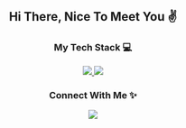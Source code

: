 <h2 align="center">Hi There, Nice To Meet You ✌</h2>

<h3 align="center">My Tech Stack 💻</h3>
<p align="center">
  <a href="https://skillicons.dev">
    <img src="https://skillicons.dev/icons?i=html,css,js,php,mysql,python,c,cs,cpp,java,nodejs,react,git" />
    <img src="https://skillicons.dev/icons?i=vscode,eclipse,visualstudio" />
  </a>
</p>

<h3 align="center">Connect With Me ✨</h3>
<p align="center">
  <a href="https://skillicons.dev">
    <img src="https://skillicons.dev/icons?i=linkedin,codepen,instagram,twitter" />
  </a>
</p>

